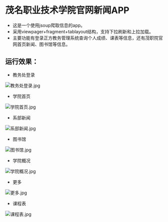 # 茂名职业技术学院官网新闻APP
- 这是一个使用jsoup爬取信息的app。
- 采用viewpager+fragment+tablayout结构，支持下拉刷新和上拉加载。
- 主要功能有登录正方教务管理系统查询个人成绩、课表等信息，还有茂职院官网首页新闻、图书馆等信息。

## 运行效果：
- 教务处登录

![](https://raw.githubusercontent.com/buqiyuan/mmvtc-news/master/example/教务处登录.jpg "教务处登录.jpg")   

- 学院首页

![](https://raw.githubusercontent.com/buqiyuan/mmvtc-news/master/example/学院首页.jpg "学院首页.jpg")   
- 系部新闻

![](https://raw.githubusercontent.com/buqiyuan/mmvtc-news/master/example/系部新闻.jpg "系部新闻.jpg")   

- 图书馆

![](https://raw.githubusercontent.com/buqiyuan/mmvtc-news/master/example/图书馆.jpg "图书馆.jpg")

- 学院概况

![](https://raw.githubusercontent.com/buqiyuan/mmvtc-news/master/example/学院概况.jpg "学院概况.jpg")   

- 更多

![](https://raw.githubusercontent.com/buqiyuan/mmvtc-news/master/example/更多.jpg "更多.jpg")   

- 课程表

![](https://raw.githubusercontent.com/buqiyuan/mmvtc-news/master/example/课程表.jpg "课程表.jpg")   